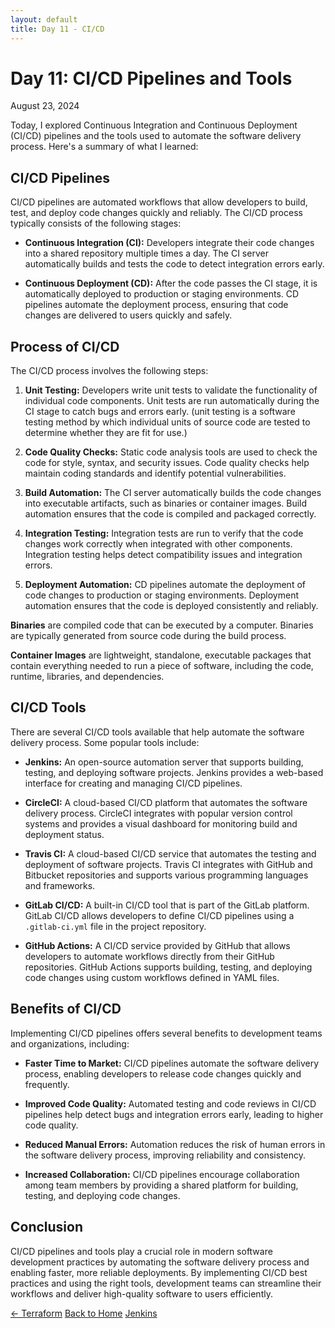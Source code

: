 ```yaml
---
layout: default
title: Day 11 - CI/CD
---
```


# Day 11: CI/CD Pipelines and Tools

<div class="date">August 23, 2024</div>

Today, I explored Continuous Integration and Continuous Deployment (CI/CD) pipelines and the tools used to automate the software delivery process. Here's a summary of what I learned:

## CI/CD Pipelines

CI/CD pipelines are automated workflows that allow developers to build, test, and deploy code changes quickly and reliably. The CI/CD process typically consists of the following stages:

- **Continuous Integration (CI):** Developers integrate their code changes into a shared repository multiple times a day. The CI server automatically builds and tests the code to detect integration errors early.

- **Continuous Deployment (CD):** After the code passes the CI stage, it is automatically deployed to production or staging environments. CD pipelines automate the deployment process, ensuring that code changes are delivered to users quickly and safely.

## Process of CI/CD

The CI/CD process involves the following steps:

1. **Unit Testing:** Developers write unit tests to validate the functionality of individual code components. Unit tests are run automatically during the CI stage to catch bugs and errors early. (unit testing is a software testing method by which individual units of source code are tested to determine whether they are fit for use.)  

2. **Code Quality Checks:** Static code analysis tools are used to check the code for style, syntax, and security issues. Code quality checks help maintain coding standards and identify potential vulnerabilities.

3. **Build Automation:** The CI server automatically builds the code changes into executable artifacts, such as binaries or container images. Build automation ensures that the code is compiled and packaged correctly.

4. **Integration Testing:** Integration tests are run to verify that the code changes work correctly when integrated with other components. Integration testing helps detect compatibility issues and integration errors.

5. **Deployment Automation:** CD pipelines automate the deployment of code changes to production or staging environments. Deployment automation ensures that the code is deployed consistently and reliably.

**Binaries** are compiled code that can be executed by a computer. Binaries are typically generated from source code during the build process.

**Container Images** are lightweight, standalone, executable packages that contain everything needed to run a piece of software, including the code, runtime, libraries, and dependencies.

## CI/CD Tools

There are several CI/CD tools available that help automate the software delivery process. Some popular tools include:

- **Jenkins:** An open-source automation server that supports building, testing, and deploying software projects. Jenkins provides a web-based interface for creating and managing CI/CD pipelines.

- **CircleCI:** A cloud-based CI/CD platform that automates the software delivery process. CircleCI integrates with popular version control systems and provides a visual dashboard for monitoring build and deployment status.

- **Travis CI:** A cloud-based CI/CD service that automates the testing and deployment of software projects. Travis CI integrates with GitHub and Bitbucket repositories and supports various programming languages and frameworks.

- **GitLab CI/CD:** A built-in CI/CD tool that is part of the GitLab platform. GitLab CI/CD allows developers to define CI/CD pipelines using a `.gitlab-ci.yml` file in the project repository.

- **GitHub Actions:** A CI/CD service provided by GitHub that allows developers to automate workflows directly from their GitHub repositories. GitHub Actions supports building, testing, and deploying code changes using custom workflows defined in YAML files.

## Benefits of CI/CD

Implementing CI/CD pipelines offers several benefits to development teams and organizations, including:

- **Faster Time to Market:** CI/CD pipelines automate the software delivery process, enabling developers to release code changes quickly and frequently.

- **Improved Code Quality:** Automated testing and code reviews in CI/CD pipelines help detect bugs and integration errors early, leading to higher code quality.

- **Reduced Manual Errors:** Automation reduces the risk of human errors in the software delivery process, improving reliability and consistency.

- **Increased Collaboration:** CI/CD pipelines encourage collaboration among team members by providing a shared platform for building, testing, and deploying code changes.

## Conclusion

CI/CD pipelines and tools play a crucial role in modern software development practices by automating the software delivery process and enabling faster, more reliable deployments. By implementing CI/CD best practices and using the right tools, development teams can streamline their workflows and deliver high-quality software to users efficiently.

<div class="navigation">
    <a href="./day-10.html">← Terraform</a>
  <a href="../allfiles.html">Back to Home</a>
  <a href="./day-12.html">Jenkins</a>
</div>
